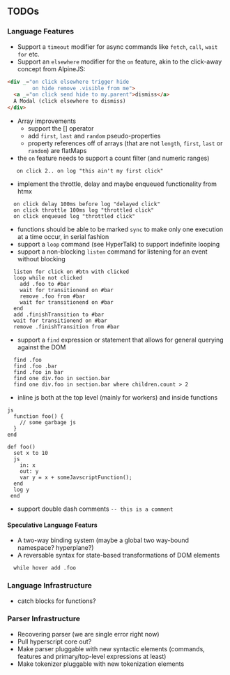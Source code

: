 ## TODOs

### Language Features
* Support a `timeout` modifier for async commands like `fetch`, `call`, `wait for` etc.
* Support an `elsewhere` modifier for the `on` feature, akin to the click-away concept from AlpineJS:
```html
<div _="on click elsewhere trigger hide
        on hide remove .visible from me">
  <a _="on click send hide to my.parent">dismiss</a>
  A Modal (click elsewhere to dismiss)
</div>
```
* Array improvements
    * support the [] operator
    * add `first`, `last` and `random` pseudo-properties
    * property references off of arrays (that are not `length`, `first`, `last` or `random`) are flatMaps
* the `on` feature needs to support a count filter (and numeric ranges)
```on click 1 log "first click"
   on click 2.. on log "this ain't my first click"
```
* implement the throttle, delay and maybe enqueued functionality from htmx
```
  on click delay 100ms before log "delayed click"
  on click throttle 100ms log "throttled click"
  on click enqueued log "throttled click"
```
* functions should be able to be marked `sync` to make only one execution at a time occur, in serial fashion
* support a `loop` command (see HyperTalk) to support indefinite looping
* support a non-blocking `listen` command for listening for an event without blocking
```
  listen for click on #btn with clicked
  loop while not clicked
    add .foo to #bar
    wait for transitionend on #bar
    remove .foo from #bar
    wait for transitionend on #bar
  end
  add .finishTransition to #bar
  wait for transitionend on #bar
  remove .finishTransition from #bar
```
* support a `find` expression or statement that allows for general querying against the DOM
```
  find .foo
  find .foo .bar
  find .foo in bar
  find one div.foo in section.bar
  find one div.foo in section.bar where children.count > 2
```
* inline js both at the top level (mainly for workers) and inside functions
```
js
  function foo() {
    // some garbage js
  }
end

def foo()
  set x to 10
  js
    in: x
    out: y
    var y = x + someJavscriptFunction();
  end
  log y
 end
```
* support double dash comments `-- this is a comment`

#### Speculative Language Featurs
* A two-way binding system (maybe a global two way-bound namespace? hyperplane?)
* A reversable syntax for state-based transformations of DOM elements
```
  while hover add .foo
```

### Language Infrastructure
* catch blocks for functions?

### Parser Infrastructure
* Recovering parser (we are single error right now)
* Pull hyperscript core out?
* Make parser pluggable with new syntactic elements (commands, features and primary/top-level expressions at least)
* Make tokenizer pluggable with new tokenization elements